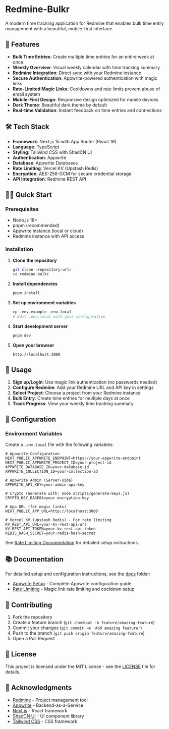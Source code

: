 # Redmine-Bulkr

A modern time tracking application for Redmine that enables bulk time entry management with a beautiful, mobile-first interface.

## 🚀 Features

- **Bulk Time Entries**: Create multiple time entries for an entire week at once
- **Weekly Overview**: Visual weekly calendar with time tracking summary
- **Redmine Integration**: Direct sync with your Redmine instance
- **Secure Authentication**: Appwrite-powered authentication with magic links
- **Rate-Limited Magic Links**: Cooldowns and rate limits prevent abuse of email system
- **Mobile-First Design**: Responsive design optimized for mobile devices
- **Dark Theme**: Beautiful dark theme by default
- **Real-time Validation**: Instant feedback on time entries and connections

## 🛠️ Tech Stack

- **Framework**: Next.js 15 with App Router (React 19)
- **Language**: TypeScript
- **Styling**: Tailwind CSS with ShadCN UI
- **Authentication**: Appwrite
- **Database**: Appwrite Databases
- **Rate Limiting**: Vercel KV (Upstash Redis)
- **Encryption**: AES-256-GCM for secure credential storage
- **API Integration**: Redmine REST API

## 🏃‍♂️ Quick Start

### Prerequisites

- Node.js 18+
- pnpm (recommended)
- Appwrite instance (local or cloud)
- Redmine instance with API access

### Installation

1. **Clone the repository**
   ```bash
   git clone <repository-url>
   cd redmine-bulkr
   ```

2. **Install dependencies**
   ```bash
   pnpm install
   ```

3. **Set up environment variables**
   ```bash
   cp .env.example .env.local
   # Edit .env.local with your configuration
   ```

4. **Start development server**
   ```bash
   pnpm dev
   ```

5. **Open your browser**
   ```
   http://localhost:3000
   ```

## 📱 Usage

1. **Sign up/Login**: Use magic link authentication (no passwords needed)
2. **Configure Redmine**: Add your Redmine URL and API key in settings
3. **Select Project**: Choose a project from your Redmine instance
4. **Bulk Entry**: Create time entries for multiple days at once
5. **Track Progress**: View your weekly time tracking summary

## 🔧 Configuration

### Environment Variables

Create a `.env.local` file with the following variables:

```env
# Appwrite Configuration
NEXT_PUBLIC_APPWRITE_ENDPOINT=https://your-appwrite-endpoint
NEXT_PUBLIC_APPWRITE_PROJECT_ID=your-project-id
APPWRITE_DATABASE_ID=your-database-id
APPWRITE_COLLECTION_ID=your-collection-id

# Appwrite Admin (Server-side)
APPWRITE_API_KEY=your-admin-api-key

# Crypto (Generate with: node scripts/generate-keys.js)
CRYPTO_KEY_BASE64=your-encryption-key

# App URL (for magic links)
NEXT_PUBLIC_APP_URL=http://localhost:3000

# Vercel KV (Upstash Redis) - For rate limiting
KV_REST_API_URL=your-kv-rest-api-url
KV_REST_API_TOKEN=your-kv-rest-api-token
REDIS_HASH_SECRET=your-redis-hash-secret
```

See [Rate Limiting Documentation](./docs/RATE_LIMITING.md) for detailed setup instructions.

## 📚 Documentation

For detailed setup and configuration instructions, see the [docs](./docs/) folder:

- [Appwrite Setup](./docs/APPWRITE_SETUP.md) - Complete Appwrite configuration guide
- [Rate Limiting](./docs/RATE_LIMITING.md) - Magic link rate limiting and cooldown setup

## 🤝 Contributing

1. Fork the repository
2. Create a feature branch (`git checkout -b feature/amazing-feature`)
3. Commit your changes (`git commit -m 'Add amazing feature'`)
4. Push to the branch (`git push origin feature/amazing-feature`)
5. Open a Pull Request

## 📄 License

This project is licensed under the MIT License - see the [LICENSE](LICENSE) file for details.

## 🙏 Acknowledgments

- [Redmine](https://www.redmine.org/) - Project management tool
- [Appwrite](https://appwrite.io/) - Backend-as-a-Service
- [Next.js](https://nextjs.org/) - React framework
- [ShadCN UI](https://ui.shadcn.com/) - UI component library
- [Tailwind CSS](https://tailwindcss.com/) - CSS framework